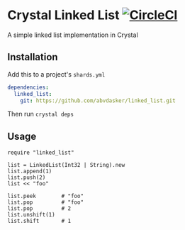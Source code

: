 # Crystal Linked List [![CircleCI](https://circleci.com/gh/abvdasker/crystal-linked-list.svg?style=svg)](https://circleci.com/gh/abvdasker/crystal-linked-list)

A simple linked list implementation in Crystal

## Installation

Add this to a project's `shards.yml`

```yml
dependencies:
  linked_list:
    git: https://github.com/abvdasker/linked_list.git
```

Then run `crystal deps`

## Usage

```crystal
require "linked_list"

list = LinkedList(Int32 | String).new
list.append(1)
list.push(2)
list << "foo"

list.peek        # "foo"
list.pop         # "foo"
list.pop         # 2
list.unshift(1)
list.shift       # 1
```
